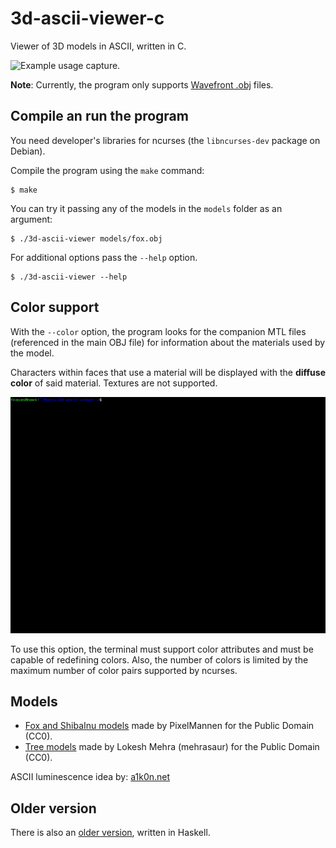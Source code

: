 # 3d-ascii-viewer-c

Viewer of 3D models in ASCII, written in C.

![Example usage capture.](capture.gif)

**Note**: Currently, the program only supports [Wavefront .obj](https://en.wikipedia.org/wiki/Wavefront_.obj_file) files.

## Compile an run the program

You need developer's libraries for ncurses (the `libncurses-dev` package on Debian).

Compile the program using the `make` command:

```
$ make
```

You can try it passing any of the models in the `models` folder as an argument:

```
$ ./3d-ascii-viewer models/fox.obj
```

For additional options pass the `--help` option.

```
$ ./3d-ascii-viewer --help
```

## Color support

With the `--color` option, the program looks for the companion MTL files (referenced in the main OBJ file)
for information about the materials used by the model.

Characters within faces that use a material will be displayed with the **diffuse color** of said material.
Textures are not supported.

![Example usage capture.](capture_color.gif)

To use this option, the terminal must support color attributes and must be capable of redefining colors.
Also, the number of colors is limited by the maximum number of color pairs supported by ncurses.

## Models

* [Fox and ShibaInu models](https://opengameart.org/content/fox-and-shiba) made by PixelMannen for the Public Domain (CC0).
* [Tree models](https://opengameart.org/content/fox-trees-pack) made by Lokesh Mehra (mehrasaur) for the Public Domain (CC0).

ASCII luminescence idea by: [a1k0n.net](https://www.a1k0n.net/2011/07/20/donut-math.html)

## Older version

There is also an [older version](https://github.com/autopawn/3d-ascii-viewer-haskell), written in Haskell.
